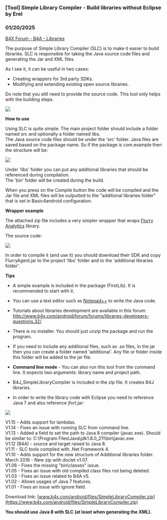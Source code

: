 ### [Tool] Simple Library Compiler - Build libraries without Eclipse by Erel
### 01/20/2025
[B4X Forum - B4A - Libraries](https://www.b4x.com/android/forum/threads/29918/)

The purpose of Simple Library Compiler (SLC) is to make it easier to build libraries. SLC is responsible for taking the Java source code files and generating the Jar and XML files.  
  
As I see it, it can be useful in two cases:  
- Creating wrappers for 3rd party SDKs.  
- Modifying and extending existing open source libraries.  
  
Do note that you still need to provide the source code. This tool only helps with the building steps.  
  
![](http://www.b4x.com/basic4android/images/SS-2013-06-04_19.25.38.png)  
  
**How to use**  
  
Using SLC is quite simple. The main project folder should include a folder named src and optionally a folder named libs.  
The Java source code files should be under the 'src' folder. Java files are saved based on the package name. So if the package is com.example then the structure will be:  
  
![](http://www.b4x.com/basic4android/images/SS-2013-06-04_19.29.16.png)  
  
Under 'libs' folder you can put any additional libraries that should be referenced during compilation.  
The 'bin' folder will be created during the build.  
  
When you press on the Compile button the code will be compiled and the Jar file and XML files will be outputted to the "additional libraries folder" that is set in Basic4android configuration.  
  
**Wrapper example**  
  
The attached zip file includes a very simpler wrapper that wraps [Flurry Analytics](http://www.flurry.com/flurry-analytics.html) library.  
  
The source code:  
  
![](http://www.b4x.com/basic4android/images/SS-2013-06-04_19.37.03.png)  
  
In order to compile it (and use it) you should download their SDK and copy FlurryAgent.jar to the project 'libs' folder and to the 'additional libraries folder'.  
  
**Tips**  
  
- A simple example is included in the package (FirstLib). It is recommended to start with it.  
- You can use a text editor such as [Notepad++](http://notepad-plus-plus.org/) to write the Java code.  
- Tutorials about libraries development are available in this forum: <http://www.b4x.com/android/forum/forums/libraries-developers-questions.32/>  
- There is no installer. You should just unzip the package and run the program.  
- If you need to include any additional files, such as .so files, in the jar then you can create a folder named 'additional'. Any file or folder inside this folder will be added to the jar file.  
- **Command line mode** - You can also run this tool from the command line. It expects two arguments: library name and project path.  
  
- B4J\_SimpleLibraryCompiler is included in the zip file. It creates B4J libraries.  
- In order to write the library code with Eclipse you need to reference Java 7 and also reference jfxrt.jar:  
  
![](http://www.b4x.com/basic4android/images/SS-2013-12-02_10.01.50.png)  
  
V1.15 - Adds support for lambdas.  
V1.14 - Fixes an issue with running SLC from command line.  
V1.13 - Added a field to set the path to Java 8 compiler (javac.exe). Should be similar to: C:\Program Files\Java\jdk1.8.0\_211\bin\javac.exe  
V1.12 (B4A) - source and target raised to Java 8.  
V1.11 - SLC tools compiled with .Net Framework 4.  
V1.10 - Adds support for the new structure of Additional libraries folder.  
March 2018 - New zip with doclet v1.07.  
V1.06 - Fixes the missing "bin\classes" issue.  
V1.05 - Fixes an issue with old compiled class files not being deleted.  
V1.03 - Fixes an issue related to B4A v5.  
V1.02 - Allows usages of Java 7 features.  
V1.01 - Fixes an issue with ignore field.  
  
Download link: [www.b4x.com/android/files/SimpleLibraryCompiler.zip](https://www.b4x.com/android/files/SimpleLibraryCompiler.zip)  
  
**You should use Java 8 with SLC (at least when generating the XML).**